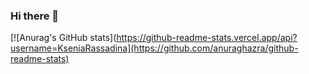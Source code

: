 ### Hi there 👋

[![Anurag's GitHub stats](https://github-readme-stats.vercel.app/api?username=KseniaRassadina](https://github.com/anuraghazra/github-readme-stats)

<!--
**KseniaRa/KseniaRa** is a ✨ _special_ ✨ repository because its `README.md` (this file) appears on your GitHub profile.

Here are some ideas to get you started:

- 🔭 I’m currently working on ...
- 🌱 I’m currently learning ...
- 👯 I’m looking to collaborate on ...
- 🤔 I’m looking for help with ...
- 💬 Ask me about ...
- 📫 How to reach me: ...
- 😄 Pronouns: ...
- ⚡ Fun fact: ...
-->
